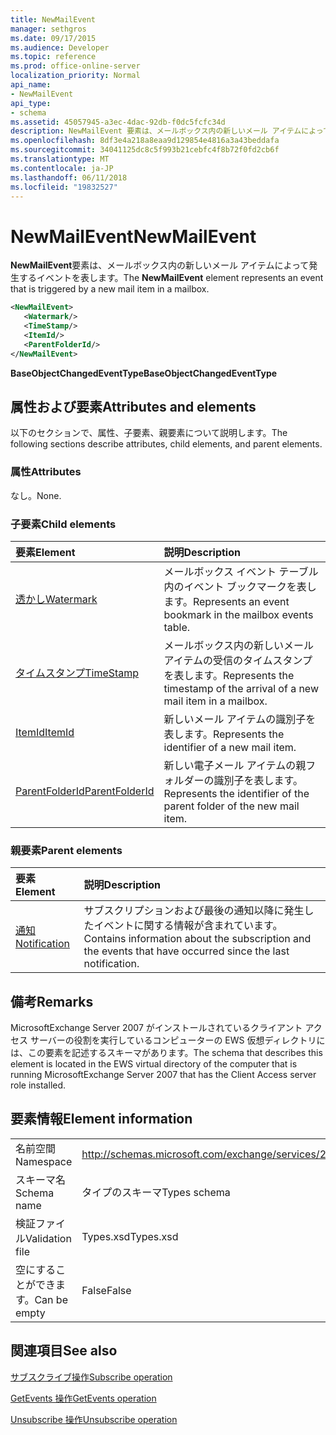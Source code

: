 ```yaml
---
title: NewMailEvent
manager: sethgros
ms.date: 09/17/2015
ms.audience: Developer
ms.topic: reference
ms.prod: office-online-server
localization_priority: Normal
api_name:
- NewMailEvent
api_type:
- schema
ms.assetid: 45057945-a3ec-4dac-92db-f0dc5fcfc34d
description: NewMailEvent 要素は、メールボックス内の新しいメール アイテムによって発生するイベントを表します。
ms.openlocfilehash: 8df3e4a218a8eaa9d129854e4816a3a43beddafa
ms.sourcegitcommit: 34041125dc8c5f993b21cebfc4f8b72f0fd2cb6f
ms.translationtype: MT
ms.contentlocale: ja-JP
ms.lasthandoff: 06/11/2018
ms.locfileid: "19832527"
---
```

# <a name="newmailevent"></a><span data-ttu-id="0e354-103">NewMailEvent</span><span class="sxs-lookup"><span data-stu-id="0e354-103">NewMailEvent</span></span>

<span data-ttu-id="0e354-104">**NewMailEvent**要素は、メールボックス内の新しいメール アイテムによって発生するイベントを表します。</span><span class="sxs-lookup"><span data-stu-id="0e354-104">The **NewMailEvent** element represents an event that is triggered by a new mail item in a mailbox.</span></span> 
  
```xml
<NewMailEvent>
   <Watermark/>
   <TimeStamp/>
   <ItemId/>
   <ParentFolderId/>
</NewMailEvent>
```

 <span data-ttu-id="0e354-105">**BaseObjectChangedEventType**</span><span class="sxs-lookup"><span data-stu-id="0e354-105">**BaseObjectChangedEventType**</span></span>
## <a name="attributes-and-elements"></a><span data-ttu-id="0e354-106">属性および要素</span><span class="sxs-lookup"><span data-stu-id="0e354-106">Attributes and elements</span></span>

<span data-ttu-id="0e354-107">以下のセクションで、属性、子要素、親要素について説明します。</span><span class="sxs-lookup"><span data-stu-id="0e354-107">The following sections describe attributes, child elements, and parent elements.</span></span>
  
### <a name="attributes"></a><span data-ttu-id="0e354-108">属性</span><span class="sxs-lookup"><span data-stu-id="0e354-108">Attributes</span></span>

<span data-ttu-id="0e354-109">なし。</span><span class="sxs-lookup"><span data-stu-id="0e354-109">None.</span></span>
  
### <a name="child-elements"></a><span data-ttu-id="0e354-110">子要素</span><span class="sxs-lookup"><span data-stu-id="0e354-110">Child elements</span></span>

|<span data-ttu-id="0e354-111">**要素**</span><span class="sxs-lookup"><span data-stu-id="0e354-111">**Element**</span></span>|<span data-ttu-id="0e354-112">**説明**</span><span class="sxs-lookup"><span data-stu-id="0e354-112">**Description**</span></span>|
|:-----|:-----|
|[<span data-ttu-id="0e354-113">透かし</span><span class="sxs-lookup"><span data-stu-id="0e354-113">Watermark</span></span>](watermark.md) <br/> |<span data-ttu-id="0e354-114">メールボックス イベント テーブル内のイベント ブックマークを表します。</span><span class="sxs-lookup"><span data-stu-id="0e354-114">Represents an event bookmark in the mailbox events table.</span></span>  <br/> |
|[<span data-ttu-id="0e354-115">タイムスタンプ</span><span class="sxs-lookup"><span data-stu-id="0e354-115">TimeStamp</span></span>](timestamp.md) <br/> |<span data-ttu-id="0e354-116">メールボックス内の新しいメール アイテムの受信のタイムスタンプを表します。</span><span class="sxs-lookup"><span data-stu-id="0e354-116">Represents the timestamp of the arrival of a new mail item in a mailbox.</span></span>  <br/> |
|[<span data-ttu-id="0e354-117">ItemId</span><span class="sxs-lookup"><span data-stu-id="0e354-117">ItemId</span></span>](itemid.md) <br/> |<span data-ttu-id="0e354-118">新しいメール アイテムの識別子を表します。</span><span class="sxs-lookup"><span data-stu-id="0e354-118">Represents the identifier of a new mail item.</span></span>  <br/> |
|[<span data-ttu-id="0e354-119">ParentFolderId</span><span class="sxs-lookup"><span data-stu-id="0e354-119">ParentFolderId</span></span>](parentfolderid.md) <br/> |<span data-ttu-id="0e354-120">新しい電子メール アイテムの親フォルダーの識別子を表します。</span><span class="sxs-lookup"><span data-stu-id="0e354-120">Represents the identifier of the parent folder of the new mail item.</span></span>  <br/> |
   
### <a name="parent-elements"></a><span data-ttu-id="0e354-121">親要素</span><span class="sxs-lookup"><span data-stu-id="0e354-121">Parent elements</span></span>

|<span data-ttu-id="0e354-122">**要素**</span><span class="sxs-lookup"><span data-stu-id="0e354-122">**Element**</span></span>|<span data-ttu-id="0e354-123">**説明**</span><span class="sxs-lookup"><span data-stu-id="0e354-123">**Description**</span></span>|
|:-----|:-----|
|[<span data-ttu-id="0e354-124">通知</span><span class="sxs-lookup"><span data-stu-id="0e354-124">Notification</span></span>](notification-ex15websvcsotherref.md) <br/> |<span data-ttu-id="0e354-125">サブスクリプションおよび最後の通知以降に発生したイベントに関する情報が含まれています。</span><span class="sxs-lookup"><span data-stu-id="0e354-125">Contains information about the subscription and the events that have occurred since the last notification.</span></span>  <br/> |
   
## <a name="remarks"></a><span data-ttu-id="0e354-126">備考</span><span class="sxs-lookup"><span data-stu-id="0e354-126">Remarks</span></span>

<span data-ttu-id="0e354-127">MicrosoftExchange Server 2007 がインストールされているクライアント アクセス サーバーの役割を実行しているコンピューターの EWS 仮想ディレクトリには、この要素を記述するスキーマがあります。</span><span class="sxs-lookup"><span data-stu-id="0e354-127">The schema that describes this element is located in the EWS virtual directory of the computer that is running MicrosoftExchange Server 2007 that has the Client Access server role installed.</span></span>
  
## <a name="element-information"></a><span data-ttu-id="0e354-128">要素情報</span><span class="sxs-lookup"><span data-stu-id="0e354-128">Element information</span></span>

|||
|:-----|:-----|
|<span data-ttu-id="0e354-129">名前空間</span><span class="sxs-lookup"><span data-stu-id="0e354-129">Namespace</span></span>  <br/> |http://schemas.microsoft.com/exchange/services/2006/types  <br/> |
|<span data-ttu-id="0e354-130">スキーマ名</span><span class="sxs-lookup"><span data-stu-id="0e354-130">Schema name</span></span>  <br/> |<span data-ttu-id="0e354-131">タイプのスキーマ</span><span class="sxs-lookup"><span data-stu-id="0e354-131">Types schema</span></span>  <br/> |
|<span data-ttu-id="0e354-132">検証ファイル</span><span class="sxs-lookup"><span data-stu-id="0e354-132">Validation file</span></span>  <br/> |<span data-ttu-id="0e354-133">Types.xsd</span><span class="sxs-lookup"><span data-stu-id="0e354-133">Types.xsd</span></span>  <br/> |
|<span data-ttu-id="0e354-134">空にすることができます。</span><span class="sxs-lookup"><span data-stu-id="0e354-134">Can be empty</span></span>  <br/> |<span data-ttu-id="0e354-135">False</span><span class="sxs-lookup"><span data-stu-id="0e354-135">False</span></span>  <br/> |
   
## <a name="see-also"></a><span data-ttu-id="0e354-136">関連項目</span><span class="sxs-lookup"><span data-stu-id="0e354-136">See also</span></span>



[<span data-ttu-id="0e354-137">サブスクライブ操作</span><span class="sxs-lookup"><span data-stu-id="0e354-137">Subscribe operation</span></span>](subscribe-operation.md)
  
[<span data-ttu-id="0e354-138">GetEvents 操作</span><span class="sxs-lookup"><span data-stu-id="0e354-138">GetEvents operation</span></span>](getevents-operation.md)
  
[<span data-ttu-id="0e354-139">Unsubscribe 操作</span><span class="sxs-lookup"><span data-stu-id="0e354-139">Unsubscribe operation</span></span>](unsubscribe-operation.md)

